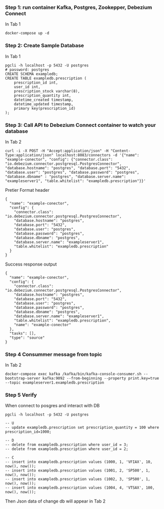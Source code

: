 
### Step 1: run container Kafka, Postgres, Zookepper, Debezium Connect
In Tab 1
```
docker-compose up -d
```

### Step 2: Create Sample Database
In Tab 1
```
pgcli -h localhost -p 5432 -U postgres
# password: postgres
CREATE SCHEMA exampledb;
CREATE TABLE exampledb.prescription (
    prescription_id int,
    user_id int,
    prescription_stock varchar(8),
    prescription_quantity int,
    datetime_created timestamp,
    datetime_updated timestamp,
    primary key(prescription_id)
);
```

### Step 3: Call API to Debezium Connect container to watch your database
In Tab 2
```
curl -i -X POST -H "Accept:application/json" -H "Content-Type:application/json" localhost:8083/connectors -d '{"name": "example-conector", "config": {"connector.class": "io.debezium.connector.postgresql.PostgresConnector", "database.hostname": "postgres", "database.port": "5432", "database.user": "postgres", "database.password": "postgres", "database.dbname" : "postgres", "database.server.name": "exampleserver1", "table.whitelist": "exampledb.prescription"}}'
```
Pretier Format header
```
{
  "name": "example-conector",
  "config": {
    "connector.class": "io.debezium.connector.postgresql.PostgresConnector",
    "database.hostname": "postgres",
    "database.port": "5432",
    "database.user": "postgres",
    "database.password": "postgres",
    "database.dbname": "postgres",
    "database.server.name": "exampleserver1",
    "table.whitelist": "exampledb.prescription"
  }
}
```
Success response output
```
{
  "name": "example-conector",
  "config": {
    "connector.class": "io.debezium.connector.postgresql.PostgresConnector",
    "database.hostname": "postgres",
    "database.port": "5432",
    "database.user": "postgres",
    "database.password": "postgres",
    "database.dbname": "postgres",
    "database.server.name": "exampleserver1",
    "table.whitelist": "exampledb.prescription",
    "name": "example-conector"
  },
  "tasks": [],
  "type": "source"
}
```

### Step 4 Consummer message from topic
In Tab 2
```
docker-compose exec kafka /kafka/bin/kafka-console-consumer.sh --bootstrap-server kafka:9092 --from-beginning --property print.key=true --topic exampleserver1.exampledb.prescription
```

### Step 5 Verify
When connect to posgres and interact with DB
```
pgcli -h localhost -p 5432 -U postgres

-- U
-- update exampledb.prescription set prescription_quantity = 100 where prescription_id=1000;

-- D
-- delete from exampledb.prescription where user_id = 3;
-- delete from exampledb.prescription where user_id = 2;

-- C
-- insert into exampledb.prescription values (1000, 1, 'VFIAX', 10, now(), now());
-- insert into exampledb.prescription values (1001, 2, 'SP500', 1, now(), now());
-- insert into exampledb.prescription values (1002, 3, 'SP500', 1, now(), now());
-- insert into exampledb.prescription values (1004, 4, 'VTSAX', 100, now(), now());
```

Then Json data of change db will appear in Tab 2
